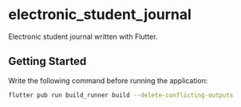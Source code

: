 # electronic_student_journal

Electronic student journal written with Flutter.

## Getting Started

Write the following command before running the application:

```sh
flutter pub run build_runner build --delete-conflicting-outputs
```